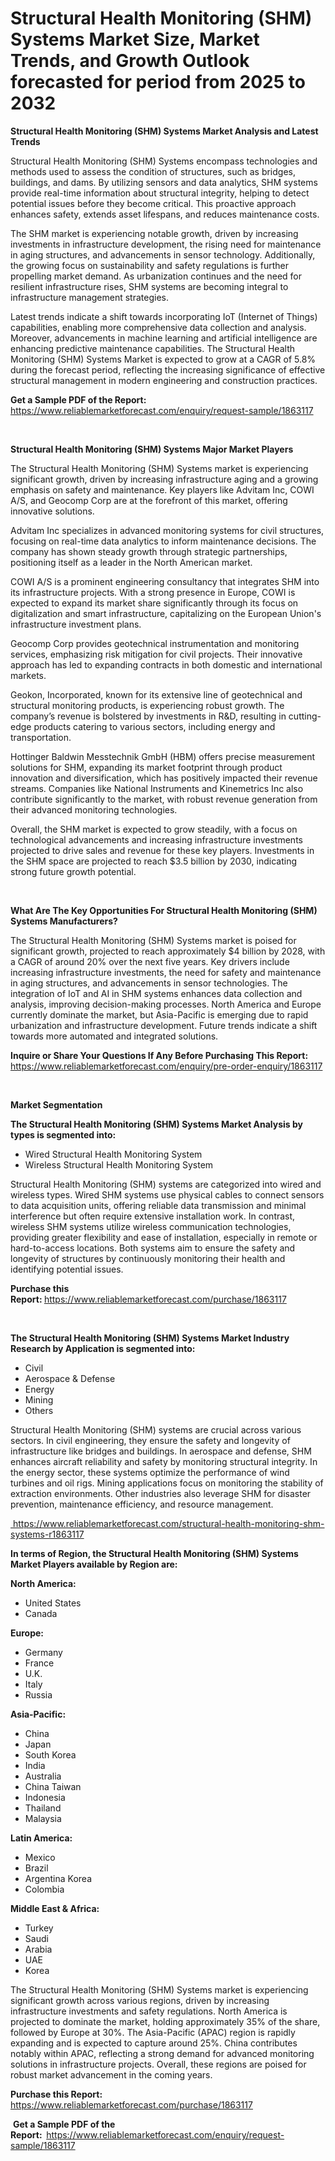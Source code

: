 <p><h1>Structural Health Monitoring (SHM) Systems Market Size, Market Trends, and Growth Outlook forecasted for period from 2025 to 2032</h1></p><p><strong>Structural Health Monitoring (SHM) Systems Market Analysis and Latest Trends</strong></p>
<p><p>Structural Health Monitoring (SHM) Systems encompass technologies and methods used to assess the condition of structures, such as bridges, buildings, and dams. By utilizing sensors and data analytics, SHM systems provide real-time information about structural integrity, helping to detect potential issues before they become critical. This proactive approach enhances safety, extends asset lifespans, and reduces maintenance costs.</p><p>The SHM market is experiencing notable growth, driven by increasing investments in infrastructure development, the rising need for maintenance in aging structures, and advancements in sensor technology. Additionally, the growing focus on sustainability and safety regulations is further propelling market demand. As urbanization continues and the need for resilient infrastructure rises, SHM systems are becoming integral to infrastructure management strategies.</p><p>Latest trends indicate a shift towards incorporating IoT (Internet of Things) capabilities, enabling more comprehensive data collection and analysis. Moreover, advancements in machine learning and artificial intelligence are enhancing predictive maintenance capabilities. The Structural Health Monitoring (SHM) Systems Market is expected to grow at a CAGR of 5.8% during the forecast period, reflecting the increasing significance of effective structural management in modern engineering and construction practices.</p></p>
<p><strong>Get a Sample PDF of the Report:&nbsp;</strong> <a href="https://www.reliablemarketforecast.com/enquiry/request-sample/1863117?utm_campaign=2439&utm_medium=2&utm_source=Github&utm_content=ia&utm_term=13042025&utm_id=structural-health-monitoring-shm-systems">https://www.reliablemarketforecast.com/enquiry/request-sample/1863117</a></p>
<p>&nbsp;</p>
<p><strong>Structural Health Monitoring (SHM) Systems Major Market Players</strong></p>
<p><p>The Structural Health Monitoring (SHM) Systems market is experiencing significant growth, driven by increasing infrastructure aging and a growing emphasis on safety and maintenance. Key players like Advitam Inc, COWI A/S, and Geocomp Corp are at the forefront of this market, offering innovative solutions.</p><p>Advitam Inc specializes in advanced monitoring systems for civil structures, focusing on real-time data analytics to inform maintenance decisions. The company has shown steady growth through strategic partnerships, positioning itself as a leader in the North American market.</p><p>COWI A/S is a prominent engineering consultancy that integrates SHM into its infrastructure projects. With a strong presence in Europe, COWI is expected to expand its market share significantly through its focus on digitalization and smart infrastructure, capitalizing on the European Union's infrastructure investment plans.</p><p>Geocomp Corp provides geotechnical instrumentation and monitoring services, emphasizing risk mitigation for civil projects. Their innovative approach has led to expanding contracts in both domestic and international markets.</p><p>Geokon, Incorporated, known for its extensive line of geotechnical and structural monitoring products, is experiencing robust growth. The company’s revenue is bolstered by investments in R&D, resulting in cutting-edge products catering to various sectors, including energy and transportation.</p><p>Hottinger Baldwin Messtechnik GmbH (HBM) offers precise measurement solutions for SHM, expanding its market footprint through product innovation and diversification, which has positively impacted their revenue streams. Companies like National Instruments and Kinemetrics Inc also contribute significantly to the market, with robust revenue generation from their advanced monitoring technologies.</p><p>Overall, the SHM market is expected to grow steadily, with a focus on technological advancements and increasing infrastructure investments projected to drive sales and revenue for these key players. Investments in the SHM space are projected to reach $3.5 billion by 2030, indicating strong future growth potential.</p></p>
<p>&nbsp;</p>
<p><strong>What Are The Key Opportunities For Structural Health Monitoring (SHM) Systems Manufacturers?</strong></p>
<p><p>The Structural Health Monitoring (SHM) Systems market is poised for significant growth, projected to reach approximately $4 billion by 2028, with a CAGR of around 20% over the next five years. Key drivers include increasing infrastructure investments, the need for safety and maintenance in aging structures, and advancements in sensor technologies. The integration of IoT and AI in SHM systems enhances data collection and analysis, improving decision-making processes. North America and Europe currently dominate the market, but Asia-Pacific is emerging due to rapid urbanization and infrastructure development. Future trends indicate a shift towards more automated and integrated solutions.</p></p>
<p><strong>Inquire or Share Your Questions If Any Before Purchasing This Report:</strong> <a href="https://www.reliablemarketforecast.com/enquiry/pre-order-enquiry/1863117?utm_campaign=2439&utm_medium=2&utm_source=Github&utm_content=ia&utm_term=13042025&utm_id=structural-health-monitoring-shm-systems">https://www.reliablemarketforecast.com/enquiry/pre-order-enquiry/1863117</a></p>
<p>&nbsp;</p>
<p><strong>Market Segmentation</strong></p>
<p><strong>The Structural Health Monitoring (SHM) Systems Market Analysis by types is segmented into:</strong></p>
<p><ul><li>Wired Structural Health Monitoring System</li><li>Wireless Structural Health Monitoring System</li></ul></p>
<p><p>Structural Health Monitoring (SHM) systems are categorized into wired and wireless types. Wired SHM systems use physical cables to connect sensors to data acquisition units, offering reliable data transmission and minimal interference but often require extensive installation work. In contrast, wireless SHM systems utilize wireless communication technologies, providing greater flexibility and ease of installation, especially in remote or hard-to-access locations. Both systems aim to ensure the safety and longevity of structures by continuously monitoring their health and identifying potential issues.</p></p>
<p><strong>Purchase this Report:&nbsp;</strong><a href="https://www.reliablemarketforecast.com/purchase/1863117?utm_campaign=2439&utm_medium=2&utm_source=Github&utm_content=ia&utm_term=13042025&utm_id=structural-health-monitoring-shm-systems">https://www.reliablemarketforecast.com/purchase/1863117</a></p>
<p>&nbsp;</p>
<p><strong>The Structural Health Monitoring (SHM) Systems Market Industry Research by Application is segmented into:</strong></p>
<p><ul><li>Civil</li><li>Aerospace & Defense</li><li>Energy</li><li>Mining</li><li>Others</li></ul></p>
<p><p>Structural Health Monitoring (SHM) systems are crucial across various sectors. In civil engineering, they ensure the safety and longevity of infrastructure like bridges and buildings. In aerospace and defense, SHM enhances aircraft reliability and safety by monitoring structural integrity. In the energy sector, these systems optimize the performance of wind turbines and oil rigs. Mining applications focus on monitoring the stability of extraction environments. Other industries also leverage SHM for disaster prevention, maintenance efficiency, and resource management.</p></p>
<p><a href="https://www.reliablemarketforecast.com/structural-health-monitoring-shm-systems-r1863117?utm_campaign=2439&utm_medium=2&utm_source=Github&utm_content=ia&utm_term=13042025&utm_id=structural-health-monitoring-shm-systems">&nbsp;https://www.reliablemarketforecast.com/structural-health-monitoring-shm-systems-r1863117</a></p>
<p><strong>In terms of Region, the Structural Health Monitoring (SHM) Systems Market Players available by Region are:</strong></p>
<p>
    <p> <strong> North America: </strong>
        <ul>
            <li>United States</li>
            <li>Canada</li>
        </ul>
        </p> 
    <p> <strong> Europe: </strong>
        <ul>
            <li>Germany</li>
            <li>France</li>
            <li>U.K.</li>
            <li>Italy</li>
            <li>Russia</li>
        </ul>
        </p> 
    <p> <strong> Asia-Pacific: </strong>
        <ul>
            <li>China</li>
            <li>Japan</li>
            <li>South Korea</li>
            <li>India</li>
            <li>Australia</li>
            <li>China Taiwan</li>
            <li>Indonesia</li>
            <li>Thailand</li>
            <li>Malaysia</li>
        </ul>
        </p> 
    <p> <strong> Latin America: </strong>
        <ul>
            <li>Mexico</li>
            <li>Brazil</li>
            <li>Argentina Korea</li>
            <li>Colombia</li>
        </ul>
        </p> 
    <p> <strong> Middle East & Africa: </strong>
        <ul>
            <li>Turkey</li>
            <li>Saudi</li>
            <li>Arabia</li>
            <li>UAE</li>
            <li>Korea</li>
        </ul>
    </p>
    </p>
<p><p>The Structural Health Monitoring (SHM) Systems market is experiencing significant growth across various regions, driven by increasing infrastructure investments and safety regulations. North America is projected to dominate the market, holding approximately 35% of the share, followed by Europe at 30%. The Asia-Pacific (APAC) region is rapidly expanding and is expected to capture around 25%. China contributes notably within APAC, reflecting a strong demand for advanced monitoring solutions in infrastructure projects. Overall, these regions are poised for robust market advancement in the coming years.</p></p>
<p><strong>Purchase this Report: </strong><a href="https://www.reliablemarketforecast.com/purchase/1863117?utm_campaign=2439&utm_medium=2&utm_source=Github&utm_content=ia&utm_term=13042025&utm_id=structural-health-monitoring-shm-systems">https://www.reliablemarketforecast.com/purchase/1863117</a></p>
<p>&nbsp;<strong>Get a Sample PDF of the Report:&nbsp;&nbsp;</strong><a href="https://www.reliablemarketforecast.com/enquiry/request-sample/1863117?utm_campaign=2439&utm_medium=2&utm_source=Github&utm_content=ia&utm_term=13042025&utm_id=structural-health-monitoring-shm-systems">https://www.reliablemarketforecast.com/enquiry/request-sample/1863117</a></p>
<p><strong></strong></p>
<p><p></p><p></p><p></p></p>